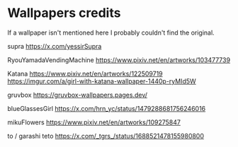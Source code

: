 # Wallpapers credits

If a wallpaper isn't mentioned here I probably couldn't find the original.

supra
https://x.com/yessirSupra

RyouYamadaVendingMachine
https://www.pixiv.net/en/artworks/103477739

Katana
https://www.pixiv.net/en/artworks/122509719
https://imgur.com/a/girl-with-katana-wallpaper-1440p-ryMId5W

gruvbox
https://gruvbox-wallpapers.pages.dev/

blueGlassesGirl
https://x.com/hrn_yc/status/1479288681756246016

mikuFlowers
https://www.pixiv.net/en/artworks/109275847

to / garashi teto
https://x.com/_tgrs_/status/1688521478155980800